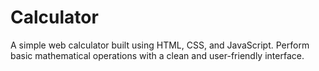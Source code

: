 # Calculator
A simple web calculator built using HTML, CSS, and JavaScript. Perform basic mathematical operations with a clean and user-friendly interface.
